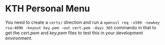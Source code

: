 # KTH Personal Menu

You need to create a `certs/` direction and run a `openssl req -x509 -newkey rsa:4096 -keyout key.pem -out cert.pem -days 365` commando in that to get the _cert.pem_ and _key.pem_ files to test this in your development environment.

